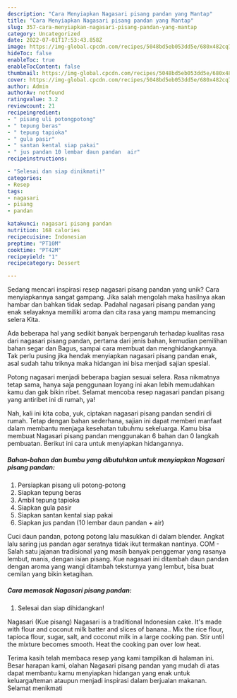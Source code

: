 ```yaml
---
description: "Cara Menyiapkan Nagasari pisang pandan yang Mantap"
title: "Cara Menyiapkan Nagasari pisang pandan yang Mantap"
slug: 357-cara-menyiapkan-nagasari-pisang-pandan-yang-mantap
category: Uncategorized
date: 2022-07-01T17:53:43.858Z
image: https://img-global.cpcdn.com/recipes/5048bd5eb053dd5e/680x482cq70/nagasari-pisang-pandan-foto-resep-utama.jpg
hideToc: false
enableToc: true
enableTocContent: false
thumbnail: https://img-global.cpcdn.com/recipes/5048bd5eb053dd5e/680x482cq70/nagasari-pisang-pandan-foto-resep-utama.jpg
cover: https://img-global.cpcdn.com/recipes/5048bd5eb053dd5e/680x482cq70/nagasari-pisang-pandan-foto-resep-utama.jpg
author: Admin
authorAv: notfound
ratingvalue: 3.2
reviewcount: 21
recipeingredient:
- " pisang uli potongpotong"
- " tepung beras"
- " tepung tapioka"
- " gula pasir"
- " santan kental siap pakai"
- " jus pandan 10 lembar daun pandan  air"
recipeinstructions:

- "Selesai dan siap dinikmati!"
categories:
- Resep
tags:
- nagasari
- pisang
- pandan

katakunci: nagasari pisang pandan 
nutrition: 168 calories
recipecuisine: Indonesian
preptime: "PT10M"
cooktime: "PT42M"
recipeyield: "1"
recipecategory: Dessert

---
```





Sedang mencari inspirasi resep nagasari pisang pandan yang unik? Cara menyiapkannya sangat gampang. Jika salah mengolah maka hasilnya akan hambar dan bahkan tidak sedap. Padahal nagasari pisang pandan yang enak selayaknya memiliki aroma dan cita rasa yang mampu memancing selera Kita.





Ada beberapa hal yang sedikit banyak berpengaruh terhadap kualitas rasa dari nagasari pisang pandan, pertama dari jenis bahan, kemudian pemilihan bahan segar dan Bagus, sampai cara membuat dan menghidangkannya. Tak perlu pusing jika hendak menyiapkan nagasari pisang pandan enak,      asal sudah tahu triknya maka hidangan ini bisa menjadi sajian spesial.














Potong nagasari menjadi beberapa bagian sesuai selera. Rasa nikmatnya tetap sama, hanya saja penggunaan loyang ini akan lebih memudahkan kamu dan gak bikin ribet. Selamat mencoba resep nagasari pandan pisang yang antiribet ini di rumah, ya!






Nah, kali ini kita coba, yuk, ciptakan nagasari pisang pandan sendiri di rumah. Tetap dengan bahan sederhana, sajian ini dapat memberi manfaat dalam membantu menjaga kesehatan tubuhmu sekeluarga. Kamu bisa membuat Nagasari pisang pandan menggunakan 6 bahan dan 0 langkah pembuatan. Berikut ini cara untuk menyiapkan hidangannya.

<!--inarticleads1-->

##### Bahan-bahan dan bumbu yang dibutuhkan untuk menyiapkan Nagasari pisang pandan:

1. Persiapkan  pisang uli potong-potong
1. Siapkan  tepung beras
1. Ambil  tepung tapioka
1. Siapkan  gula pasir
1. Siapkan  santan kental siap pakai
1. Siapkan  jus pandan (10 lembar daun pandan + air)


Cuci daun pandan, potong potong lalu masukkan di dalam blender. Angkat lalu saring jus pandan agar seratnya tidak ikut termakan nantinya. COM - Salah satu jajanan tradisional yang masih banyak penggemar yang rasanya lembut, manis, dengan isian pisang. Kue nagasari ini ditambah daun pandan dengan aroma yang wangi ditambah teksturnya yang lembut, bisa buat cemilan yang bikin ketagihan. 

<!--inarticleads2-->

##### Cara memasak Nagasari pisang pandan:


1. Selesai dan siap dihidangkan!

Nagasari (Kue pisang) Nagasari is a traditional Indonesian cake. It&#39;s made with flour and coconut milk batter and slices of banana.. Mix the rice flour, tapioca flour, sugar, salt, and coconut milk in a large cooking pan. Stir until the mixture becomes smooth. Heat the cooking pan over low heat. 

Terima kasih telah membaca resep yang kami tampilkan di halaman ini. Besar harapan kami, olahan Nagasari pisang pandan yang mudah di atas dapat membantu kamu menyiapkan hidangan yang enak untuk keluarga/teman ataupun menjadi inspirasi dalam berjualan makanan. Selamat menikmati
